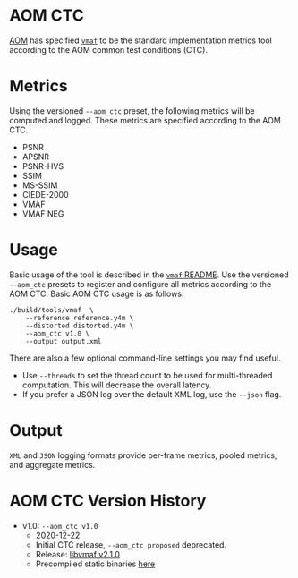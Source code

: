 AOM CTC
=======

[AOM](http://aomedia.org/) has specified  [`vmaf`](../../libvmaf/tools/README.md) to be the standard implementation metrics tool according to the AOM common test conditions (CTC).

# Metrics
Using the versioned `--aom_ctc` preset, the following metrics will be computed and logged. These metrics are specified according to the AOM CTC.

* PSNR
* APSNR
* PSNR-HVS
* SSIM
* MS-SSIM
* CIEDE-2000
* VMAF
* VMAF NEG

# Usage
Basic usage of the tool is described in the [`vmaf` README](../../libvmaf/tools/README.md). Use the versioned `--aom_ctc` presets to register and configure all metrics according to the AOM CTC. Basic AOM CTC usage is as follows:

```
./build/tools/vmaf  \
    --reference reference.y4m \
    --distorted distorted.y4m \
    --aom_ctc v1.0 \
    --output output.xml
```

There are also a few optional command-line settings you may find useful.
* Use `--threads` to set the thread count to be used for multi-threaded computation. This will decrease the overall latency.
* If you prefer a JSON log over the default XML log, use the `--json` flag.

# Output
`XML` and `JSON` logging formats provide per-frame metrics, pooled metrics, and aggregate metrics.

# AOM CTC Version History
* v1.0: `--aom_ctc v1.0`
  * 2020-12-22
  * Initial CTC release, `--aom_ctc proposed` deprecated.
  * Release: [libvmaf v2.1.0](https://github.com/Netflix/vmaf/releases/tag/v2.1.0)
  * Precompiled static binaries [here](https://github.com/Netflix/vmaf/releases/tag/v2.1.0)
